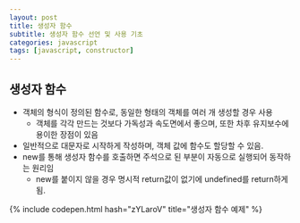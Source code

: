 ```yaml
---
layout: post
title: 생성자 함수
subtitle: 생성자 함수 선언 및 사용 기초
categories: javascript
tags: [javascript, constructor]
---
```


## 생성자 함수
- 객체의 형식이 정의된 함수로, 동일한 형태의 객체를 여러 개 생성할 경우 사용
    - 객체를 각각 만드는 것보다 가독성과 속도면에서 좋으며, 또한 차후 유지보수에 용이한 장점이 있음
- 일반적으로 대문자로 시작하게 작성하며, 객체 값에 함수도 할당할 수 있음.
- new를 통해 생성자 함수를 호출하면 주석으로 된 부분이 자동으로 실행되어 동작하는 원리임
    - new를 붙이지 않을 경우 명시적 return값이 없기에 undefined를 return하게 됨.

{% include codepen.html hash="zYLaroV" title="생성자 함수 예제" %}
